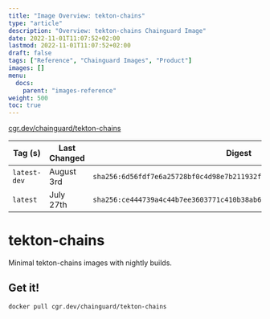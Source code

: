 ```yaml
---
title: "Image Overview: tekton-chains"
type: "article"
description: "Overview: tekton-chains Chainguard Image"
date: 2022-11-01T11:07:52+02:00
lastmod: 2022-11-01T11:07:52+02:00
draft: false
tags: ["Reference", "Chainguard Images", "Product"]
images: []
menu:
  docs:
    parent: "images-reference"
weight: 500
toc: true
---
```


[cgr.dev/chainguard/tekton-chains](https://github.com/chainguard-images/images/tree/main/images/tekton-chains)

| Tag (s)       | Last Changed | Digest                                                                    |
|---------------|--------------|---------------------------------------------------------------------------|
|  `latest-dev` | August 3rd   | `sha256:6d56fdf7e6a25728bf0c4d98e7b211932f080e863a621bac757ba2b115180152` |
|  `latest`     | July 27th    | `sha256:ce444739a4c44b7ee3603771c410b38ab697d4bb898361cf50f52376dac2c54c` |

# tekton-chains

Minimal tekton-chains images with nightly builds.

## Get it!

```shell
docker pull cgr.dev/chainguard/tekton-chains
```
